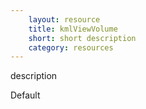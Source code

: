 ```yaml
---
    layout: resource
    title: kmlViewVolume
    short: short description
    category: resources
---
```


description

Default

